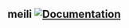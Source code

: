 meili [![Documentation](https://godoc.org/github.com/fortytw2/meili?status.svg)](http://godoc.org/github.com/fortytw2/meili)
-------

```go





```